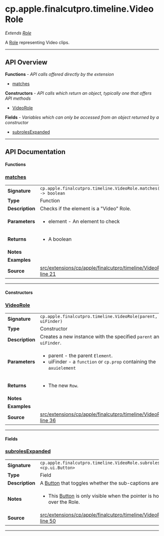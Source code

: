 # cp.apple.finalcutpro.timeline.VideoRole

 *Extends [Role](cp.apple.finalcutpro.timeline.Role.md)*

A [Role](cp.apple.finalcutpro.timeline.Role.md) representing Video clips.

---

## API Overview
**Functions** - _API calls offered directly by the extension_
 * [matches](#matches)

**Constructors** - _API calls which return an object, typically one that offers API methods_
 * [VideoRole](#videorole)

**Fields** - _Variables which can only be accessed from an object returned by a constructor_
 * [subrolesExpanded](#subrolesexpanded)


---

## API Documentation

#### Functions


### [matches](#matches)

|                                             |                                                                                     |
| --------------------------------------------|-------------------------------------------------------------------------------------|
| **Signature**                               | `cp.apple.finalcutpro.timeline.VideoRole.matches(element) -> boolean`                                                                    |
| **Type**                                    | Function                                                                     |
| **Description**                             | Checks if the element is a "Video" Role.                                                                     |
| **Parameters**                              | <ul><li>element - An element to check</li></ul> |
| **Returns**                                 | <ul><li>A boolean</li></ul>          |
| **Notes**                                   | <ul></ul> |
| **Examples**                                | <ul></ul> |
| **Source**                                  | [src/extensions/cp/apple/finalcutpro/timeline/VideoRole.lua line 21](https://github.com/CommandPost/CommandPost/blob/develop/src/extensions/cp/apple/finalcutpro/timeline/VideoRole.lua#L21) |

---

#### Constructors


### [VideoRole](#videorole)

|                                             |                                                                                     |
| --------------------------------------------|-------------------------------------------------------------------------------------|
| **Signature**                               | `cp.apple.finalcutpro.timeline.VideoRole(parent, uiFinder)`                                                                    |
| **Type**                                    | Constructor                                                                     |
| **Description**                             | Creates a new instance with the specified `parent` and `uiFinder`.                                                                     |
| **Parameters**                              | <ul><li>parent - the parent `Element`.</li><li>uiFinder - a `function` or `cp.prop` containing the `axuielement`</li></ul> |
| **Returns**                                 | <ul><li>The new `Row`.</li></ul>          |
| **Notes**                                   | <ul></ul> |
| **Examples**                                | <ul></ul> |
| **Source**                                  | [src/extensions/cp/apple/finalcutpro/timeline/VideoRole.lua line 36](https://github.com/CommandPost/CommandPost/blob/develop/src/extensions/cp/apple/finalcutpro/timeline/VideoRole.lua#L36) |

---

#### Fields


### [subrolesExpanded](#subrolesexpanded)

|                                             |                                                                                     |
| --------------------------------------------|-------------------------------------------------------------------------------------|
| **Signature**                               | `cp.apple.finalcutpro.timeline.VideoRole.subrolesExpanded <cp.ui.Button>`                                                                    |
| **Type**                                    | Field                                                                     |
| **Description**                             | A [Button](cp.ui.Button.md) that toggles whether the sub-captions are visible.                                                                     |
| **Notes**                                   | <ul><li>This [Button](cp.ui.Button.md) is only visible when the pointer is hovering over the Role.</li></ul> |
| **Source**                                  | [src/extensions/cp/apple/finalcutpro/timeline/VideoRole.lua line 50](https://github.com/CommandPost/CommandPost/blob/develop/src/extensions/cp/apple/finalcutpro/timeline/VideoRole.lua#L50) |

---

